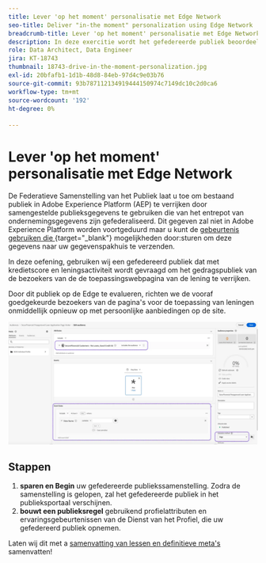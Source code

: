 ```yaml
---
title: Lever 'op het moment' personalisatie met Edge Network
seo-title: Deliver "in-the moment" personalization using Edge Network | Engage with audiences directly from your data warehouse using Federated Audience Composition
breadcrumb-title: Lever 'op het moment' personalisatie met Edge Network
description: In deze exercitie wordt het gefedereerde publiek beoordeeld op de Edge voor onmiddellijke 'in-the-moment' heroriëntering.
role: Data Architect, Data Engineer
jira: KT-18743
thumbnail: 18743-drive-in-the-moment-personalization.jpg
exl-id: 20bfafb1-1d1b-48d8-84eb-97d4c9e03b76
source-git-commit: 93b787112134919444150974c7149dc10c2d0ca6
workflow-type: tm+mt
source-wordcount: '192'
ht-degree: 0%

---
```


# Lever &#39;op het moment&#39; personalisatie met Edge Network

De Federatieve Samenstelling van het Publiek laat u toe om bestaand publiek in Adobe Experience Platform (AEP) te verrijken door samengestelde publieksgegevens te gebruiken die van het entrepot van ondernemingsgegevens zijn gefederaliseerd. Dit gegeven zal niet in Adobe Experience Platform worden voortgeduurd maar u kunt de [ gebeurtenis gebruiken die ](https://experienceleague.adobe.com/nl/docs/experience-platform/tags/event-forwarding/overview){target="_blank"} mogelijkheden door:sturen om deze gegevens naar uw gegevenspakhuis te verzenden.

In deze oefening, gebruiken wij een gefedereerd publiek dat met kredietscore en leningsactiviteit wordt gevraagd om het gedragspubliek van de bezoekers van de de toepassingswebpagina van de lening te verrijken.

Door dit publiek op de Edge te evalueren, richten we de vooraf goedgekeurde bezoekers van de pagina&#39;s voor de toepassing van leningen onmiddellijk opnieuw op met persoonlijke aanbiedingen op de site.

![ rand-publiek-verrijkt ](assets/edge-audience-enrich.png)

## Stappen

1. **sparen en Begin** uw gefedereerde publiekssamenstelling. Zodra de samenstelling is gelopen, zal het gefedereerde publiek in het publieksportaal verschijnen.
2. **bouwt een publieksregel** gebruikend profielattributen en ervaringsgebeurtenissen van de Dienst van het Profiel, die uw gefedereerd publiek opnemen.

Laten wij dit met a [ samenvatting van lessen en definitieve meta&#39;s ](conclusion.md) samenvatten!
